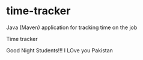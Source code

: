 # time-tracker
Java (Maven) application for tracking time on the job

Time tracker

Good Night Students!!!
I LOve you
Pakistan
